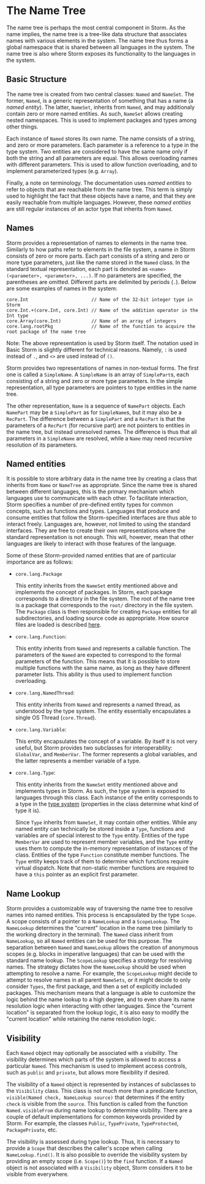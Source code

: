 The Name Tree
=============

The name tree is perhaps the most central component in Storm. As the name implies, the name tree is
a tree-like data structure that associates names with various elements in the system. The name tree
thus forms a global namespace that is shared between all languages in the system. The name tree is
also where Storm exposes its functionality to the languages in the system.


Basic Structure
---------------

The name tree is created from two central classes: `Named` and `NameSet`. The former, `Named`, is a
generic representation of something that has a name (a *named entity*). The latter, `NameSet`,
inherits from `Named`, and may additionaly contain zero or more named entities. As such, `NameSet`
allows creating nested namespaces. This is used to implement packages and types among other things.

Each instance of `Named` stores its own name. The name consists of a string, and zero or more
parameters. Each parameter is a reference to a type in the type system. Two entities are considered
to have the same name only if both the string and all parameters are equal. This allows overloading
names with different parameters. This is used to allow function overloading, and to implement
parameterized types (e.g. `Array`).

Finally, a note on terminology. The documentation uses *named entities* to refer to objects that are
reachable from the name tree. This term is simply used to highlight the fact that these objects have
a name, and that they are easily reachable from multiple languages. However, these *named entities*
are still regular instances of an actor type that inherits from `Named`.


Names
-----

Storm provides a representation of names to elements in the name tree. Similarly to how paths refer
to elements in the file system, a name in Storm consists of zero or more parts. Each part consists
of a string and zero or more type parameters, just like the name stored in the `Named` class. In the
standard textual representation, each part is denoted as `<name>(<parameter>, <parameter>, ...)`. If
no parameters are specified, the parentheses are omitted. Different parts are delimited by periods
(`.`). Below are some examples of names in the system:

```
core.Int                       // Name of the 32-bit integer type in Storm
core.Int.+(core.Int, core.Int) // Name of the addition operator in the Int type
core.Array(core.Int)           // Name of an array of integers
core.lang.rootPkg              // Name of the function to acquire the root package of the name tree
```

Note: The above representation is used by Storm itself. The notation used in Basic Storm is slightly
different for technical reasons. Namely, `:` is used instead of `.`, and `<>` are used instead of
`()`.

Storm provides two representations of names in non-textual forms. The first one is called a
`SimpleName`. A `SimpleName` is an array of `SimplePart`s, each consisting of a string and zero or
more type parameters. In the simple representation, all type parameters are pointers to type
entities in the name tree.

The other representation, `Name` is a sequence of `NamePart` objects. Each `NamePart` may be a
`SimplePart` as for `SimpleName`s, but it may also be a `RecPart`. The difference between a
`SimplePart` and a `RecPart` is that the parameters of a `RecPart` (for recursive part) are not
pointers to entities in the name tree, but instead unresolved names. The difference is thus that all
parameters in a `SimpleName` are resolved, while a `Name` may need recursive resolution of its
parameters.


Named entities
--------------

It is possible to store arbitrary data in the name tree by creating a class that inherits from
`Name` or `NameTree` as appropriate. Since the name tree is shared between different languages, this
is the primary mechanism which languages use to communicate with each other. To facilitate
interaction, Storm specifies a number of pre-defined entity types for common concepts, such as
functions and types. Languages that produce and consume entities that follow the Storm-specified
interfaces are thus able to interact freely. Languages are, however, not limited to using the
standard interfaces. They are free to create their own representations where the standard
representation is not enough. This will, however, mean that other languages are likely to interact
with those features of the language.

Some of these Storm-provided named entities that are of particular importance are as follows:

- `core.lang.Package`

  This entity inherits from the `NameSet` entity mentioned above and implements the concept of
  packages. In Storm, each package corresponds to a directory in the file system. The root of the
  name tree is a package that corresponds to the `root/` directory in the file system. The `Package`
  class is then responsible for creating `Package` entities for all subdirectories, and loading
  source code as appropriate. How source files are loaded is described [here](md:Packages_and_Files).

- `core.lang.Function`:

  This entity inherits from `Named` and represents a callable function. The parameters of the
  `Named` are expected to correspond to the formal parameters of the function. This means that it is
  possible to store multiple functions with the same name, as long as they have different parameter
  lists. This ability is thus used to implement function overloading.

- `core.lang.NamedThread`:

  This entity inherits from `Named` and represents a named thread, as understood by the type system.
  The entity essentially encapsulates a single OS Thread (`core.Thread`).

- `core.lang.Variable`:

  This entity encapsulates the concept of a variable. By itself it is not very useful, but Storm
  provides two subclasses for interoperability: `GlobalVar`, and `MemberVar`. The former represents
  a global variables, and the latter represents a member variable of a type.

- `core.lang.Type`:

  This entity inherits from the `NameSet` entity mentioned above and implements types in Storm. As
  such, the type system is exposed to languages through this class. Each instance of the entity
  corresponds to a type in the [type system](md:Type_System) (properties in the class determine what
  kind of type it is).

  Since `Type` inherits from `NameSet`, it may contain other entities. While any named entity can
  technically be stored inside a `Type`, functions and variables are of special interest to the
  `Type` entity. Entities of the type `MemberVar` are used to represent member variables, and the
  `Type` entity uses them to compute the in-memory representation of instances of the class.
  Entities of the type `Function` constitute member functions. The `Type` entity keeps track of them
  to determine which functions require virtual dispatch. Note that non-static member functions are
  required to have a `this` pointer as an explicit first parameter.


Name Lookup
-----------

Storm provides a customizable way of traversing the name tree to resolve names into named entities.
This process is encapsulated by the type `Scope`. A scope consists of a pointer to a `NameLookup`
and a `ScopeLookup`. The `NameLookup` determines the "current" location in the name tree (similarly
to the working directory in the terminal). The `Named` class inherit from `NameLookup`, so all
`Named` entities can be used for this purpose. The separation between `Named` and `NameLookup`
allows the creation of anonymous scopes (e.g. blocks in imperative languages) that can be used with
the standard name lookup. The `ScopeLookup` specifies a *strategy* for resolving names. The strategy
dictates how the `NameLookup` should be used when attempting to resolve a name. For example, the
`ScopeLookup` might decide to attempt to resolve names in all parent `NameSets`, or it might decide
to only consider `Types`, the first package, and then a set of explicitly included packages. This
mechanism means that a language is able to customize the logic behind the name lookup to a high
degree, and to even share its name resolution logic when interacting with other languages. Since the
"current location" is separated from the lookup logic, it is also easy to modify the "current
location" while retaining the name resolution logic.


Visibility
-----------

Each `Named` object may optionally be associated with a *visibility*. The visibility determines
which parts of the system is allowed to access a particular `Named`. This mechanism is used to
implement access controls, such as `public` and `private`, but allows more flexibility if desired.

The visibility of a `Named` object is represented by instances of subclasses to the `Visibility`
class. This class is not much more than a predicate function, `visible(Named check, NameLookup source)`
that determines if the entity `check` is visible from the `source`. This function is called
from the function `Named.visibleFrom` during name lookup to determine visibility. There are a couple
of default implementations for common keywords provided by Storm. For example, the classes `Public`,
`TypePrivate`, `TypeProtected`, `PackagePrivate`, etc.

The visibility is assessed during type lookup. Thus, it is necessary to provide a `Scope` that
describes the caller's scope when calling `NameLookup.find()`. It is also possible to override the
visibility system by providing an empty scope (i.e. `Scope()`) to the `find` function. If a `Named`
object is not associated with a `Visibility` object, Storm considers it to be visible from everywhere.
